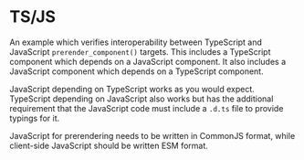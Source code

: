 # TS/JS

An example which verifies interoperability between TypeScript and JavaScript
`prerender_component()` targets. This includes a TypeScript component which
depends on a JavaScript component. It also includes a JavaScript component which
depends on a TypeScript component.

JavaScript depending on TypeScript works as you would expect. TypeScript
depending on JavaScript also works but has the additional requirement that the
JavaScript code must include a `.d.ts` file to provide typings for it.

JavaScript for prerendering needs to be written in CommonJS format, while
client-side JavaScript should be written ESM format.
